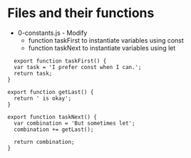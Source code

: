 # Files and their functions
- 0-constants.js - Modify
  - function taskFirst to instantiate variables using const
  - function taskNext to instantiate variables using let
```
  export function taskFirst() {
  var task = 'I prefer const when I can.';
  return task;
}

export function getLast() {
  return ' is okay';
}

export function taskNext() {
  var combination = 'But sometimes let';
  combination += getLast();

  return combination;
}
```
